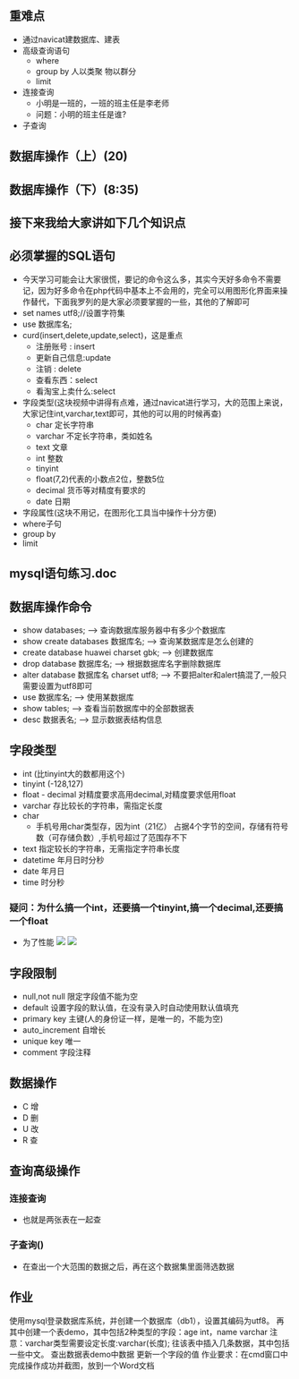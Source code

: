 ## 重难点
- 通过navicat建数据库、建表
- 高级查询语句
    + where 
    + group by 人以类聚 物以群分
    + limit 
- 连接查询
    + 小明是一班的，一班的班主任是李老师
    + 问题：小明的班主任是谁?
- 子查询

## 数据库操作（上）(20)
## 数据库操作（下）(8:35)
## 接下来我给大家讲如下几个知识点

## 必须掌握的SQL语句
- 今天学习可能会让大家很慌，要记的命令这么多，其实今天好多命令不需要记，因为好多命令在php代码中基本上不会用的，完全可以用图形化界面来操作替代，下面我罗列的是大家必须要掌握的一些，其他的了解即可
- set names utf8;//设置字符集
- use 数据库名;
- curd(insert,delete,update,select)，这是重点
    + 注册账号 : insert
    + 更新自己信息:update
    + 注销 : delete 
    + 查看东西：select
    + 看淘宝上卖什么:select 
- 字段类型(这块视频中讲得有点难，通过navicat进行学习，大的范围上来说，大家记住int,varchar,text即可，其他的可以用的时候再查)
    + char 定长字符串
    + varchar 不定长字符串，类如姓名
    + text 文章
    + int 整数
    + tinyint
    + float(7,2)代表的小数点2位，整数5位
    + decimal 货币等对精度有要求的
    + date 日期
- 字段属性(这块不用记，在图形化工具当中操作十分方便)
- where子句
- group by
- limit

## mysql语句练习.doc

## 数据库操作命令
- show databases; --> 查询数据库服务器中有多少个数据库
- show create databases 数据库名; --> 查询某数据库是怎么创建的
- create database huawei charset gbk; --> 创建数据库
- drop database 数据库名; --> 根据数据库名字删除数据库
- alter database 数据库名 charset utf8; --> 不要把alter和alert搞混了,一般只需要设置为utf8即可
- use 数据库名; --> 使用某数据库
- show tables; --> 查看当前数据库中的全部数据表
- desc 数据表名; --> 显示数据表结构信息 

## 字段类型 
- int (比tinyint大的数都用这个)
- tinyint (-128,127)
- float - decimal 对精度要求高用decimal,对精度要求低用float
- varchar 存比较长的字符串，需指定长度
- char
    + 手机号用char类型存，因为int（21亿）  占据4个字节的空间，存储有符号数（可存储负数）,手机号超过了范围存不下
- text 指定较长的字符串，无需指定字符串长度
- datetime 年月日时分秒
- date 年月日
- time 时分秒 

### 疑问：为什么搞一个int，还要搞一个tinyint,搞一个decimal,还要搞一个float
- 为了性能 
![](http://7fvanf.com1.z0.glb.clouddn.com/17-11-14/53188366.jpg)
![](http://7fvanf.com1.z0.glb.clouddn.com/17-11-14/14163909.jpg) 

## 字段限制
- null,not null 限定字段值不能为空
- default 设置字段的默认值，在没有录入时自动使用默认值填充
- primary key 主键(人的身份证一样，是唯一的，不能为空)
- auto_increment 自增长
- unique key 唯一
- comment 字段注释 

## 数据操作 
- C 增
- D 删
- U 改
- R 查 

## 查询高级操作

### 连接查询
- 也就是两张表在一起查 

### 子查询()
- 在查出一个大范围的数据之后，再在这个数据集里面筛选数据 

## 作业
使用mysql登录数据库系统，并创建一个数据库（db1），设置其编码为utf8。
再其中创建一个表demo，其中包括2种类型的字段：age int，name varchar
注意：varchar类型需要设定长度:varchar(长度);
往该表中插入几条数据，其中包括一些中文。
查出数据表demo中数据
更新一个字段的值
作业要求：在cmd窗口中完成操作成功并截图，放到一个Word文档